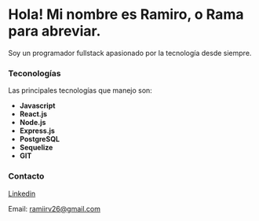 # Hola! Mi nombre es Ramiro, o Rama para abreviar.

Soy un programador fullstack apasionado por la tecnología desde siempre.

### Teconologías
Las principales tecnologías que manejo son:

- **Javascript** 
- **React.js**
- **Node.js**
- **Express.js**
- **PostgreSQL**
- **Sequelize**
- **GIT**

### Contacto
[Linkedin](https://www.linkedin.com/in/ramiro-rodriguez-viegas-1562171aa/)

Email: ramiirv26@gmail.com

<!--
# Hi there, my name is Ramiro, or Rama for short.
-->
